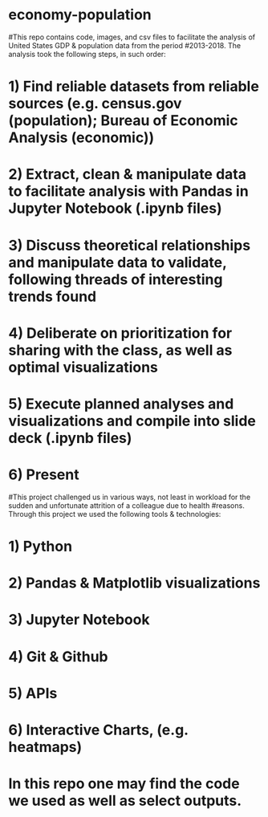 # economy-population
#This repo contains code, images, and csv files to facilitate the analysis of United States GDP & population data from the period
#2013-2018. The analysis took the following steps, in such order:
#         1) Find reliable datasets from reliable sources (e.g. census.gov (population); Bureau of Economic Analysis (economic))
#         2) Extract, clean & manipulate data to facilitate analysis with Pandas in Jupyter Notebook (.ipynb files)
#         3) Discuss theoretical relationships and manipulate data to validate, following threads of interesting trends found
#         4) Deliberate on prioritization for sharing with the class, as well as optimal visualizations
#         5) Execute planned analyses and visualizations and compile into slide deck (.ipynb files)
#         6) Present

#This project challenged us in various ways, not least in workload for the sudden and unfortunate attrition of a colleague due to health #reasons. Through this project we used the following tools & technologies:
#         1) Python 
#         2) Pandas & Matplotlib visualizations
#         3) Jupyter Notebook
#         4) Git & Github
#         5) APIs
#         6) Interactive Charts, (e.g. heatmaps)

# In this repo one may find the code we used as well as select outputs. 
